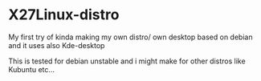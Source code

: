 # X27Linux-distro
My first try of kinda making my own distro/ own desktop based on debian and it uses also Kde-desktop



This is tested for debian unstable and i might make for other distros like Kubuntu etc...
